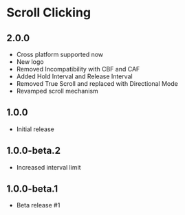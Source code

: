 # Scroll Clicking

## 2.0.0
- Cross platform supported now
- New logo
- Removed Incompatibility with CBF and CAF
- Added Hold Interval and Release Interval
- Removed True Scroll and replaced with Directional Mode
- Revamped scroll mechanism

## 1.0.0
- Initial release

## 1.0.0-beta.2
- Increased interval limit

## 1.0.0-beta.1
- Beta release #1
